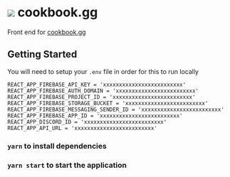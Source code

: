 # ![](https://user-images.githubusercontent.com/12008893/150376916-5cca1740-2a9b-445a-a0d2-e3760bf7d90b.png) cookbook.gg

Front end for [cookbook.gg](https://cookbook.gg)

## Getting Started

You will need to setup your `.env` file in order for this to run locally

```
REACT_APP_FIREBASE_API_KEY = 'xxxxxxxxxxxxxxxxxxxxxxxxx'
REACT_APP_FIREBASE_AUTH_DOMAIN = 'xxxxxxxxxxxxxxxxxxxxxxxxx'
REACT_APP_FIREBASE_PROJECT_ID = 'xxxxxxxxxxxxxxxxxxxxxxxxx'
REACT_APP_FIREBASE_STORAGE_BUCKET = 'xxxxxxxxxxxxxxxxxxxxxxxxx'
REACT_APP_FIREBASE_MESSAGING_SENDER_ID = 'xxxxxxxxxxxxxxxxxxxxxxxxx'
REACT_APP_FIREBASE_APP_ID = 'xxxxxxxxxxxxxxxxxxxxxxxxx'
REACT_APP_DISCORD_ID = 'xxxxxxxxxxxxxxxxxxxxxxxxx'
REACT_APP_API_URL = 'xxxxxxxxxxxxxxxxxxxxxxxxx'
```

### `yarn` to install dependencies

### `yarn start` to start the application
